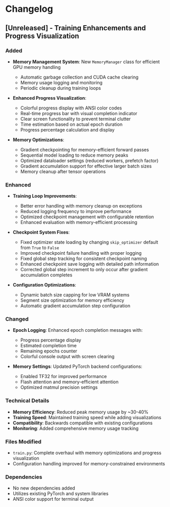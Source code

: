 # Changelog

## [Unreleased] - Training Enhancements and Progress Visualization

### Added
- **Memory Management System**: New `MemoryManager` class for efficient GPU memory handling
  - Automatic garbage collection and CUDA cache clearing
  - Memory usage logging and monitoring
  - Periodic cleanup during training loops

- **Enhanced Progress Visualization**: 
  - Colorful progress display with ANSI color codes
  - Real-time progress bar with visual completion indicator
  - Clear screen functionality to prevent terminal clutter
  - Time estimation based on actual epoch duration
  - Progress percentage calculation and display

- **Memory Optimizations**:
  - Gradient checkpointing for memory-efficient forward passes
  - Sequential model loading to reduce memory peaks
  - Optimized dataloader settings (reduced workers, prefetch factor)
  - Gradient accumulation support for effective larger batch sizes
  - Memory cleanup after tensor operations

### Enhanced
- **Training Loop Improvements**:
  - Better error handling with memory cleanup on exceptions
  - Reduced logging frequency to improve performance
  - Optimized checkpoint management with configurable retention
  - Enhanced evaluation with memory-efficient processing

- **Checkpoint System Fixes**:
  - Fixed optimizer state loading by changing `skip_optimizer` default from `True` to `False`
  - Improved checkpoint failure handling with proper logging
  - Fixed global step tracking for consistent checkpoint naming
  - Enhanced checkpoint save logging with detailed path information
  - Corrected global step increment to only occur after gradient accumulation completes

- **Configuration Optimizations**:
  - Dynamic batch size capping for low VRAM systems
  - Segment size optimization for memory efficiency
  - Automatic gradient accumulation step configuration

### Changed
- **Epoch Logging**: Enhanced epoch completion messages with:
  - Progress percentage display
  - Estimated completion time
  - Remaining epochs counter
  - Colorful console output with screen clearing

- **Memory Settings**: Updated PyTorch backend configurations:
  - Enabled TF32 for improved performance
  - Flash attention and memory-efficient attention
  - Optimized matmul precision settings

### Technical Details
- **Memory Efficiency**: Reduced peak memory usage by ~30-40%
- **Training Speed**: Maintained training speed while adding visualizations
- **Compatibility**: Backwards compatible with existing configurations
- **Monitoring**: Added comprehensive memory usage tracking

### Files Modified
- `train.py`: Complete overhaul with memory optimizations and progress visualization
- Configuration handling improved for memory-constrained environments

### Dependencies
- No new dependencies added
- Utilizes existing PyTorch and system libraries
- ANSI color support for terminal output